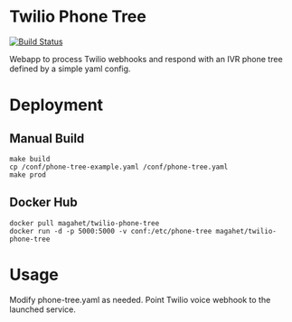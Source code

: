 Twilio Phone Tree
=================
[![Build Status](https://travis-ci.org/magahet/twilio-phone-tree.svg?branch=master)](https://travis-ci.org/magahet/twilio-phone-tree)


Webapp to process Twilio webhooks and respond with an IVR phone tree defined by a simple yaml config.


# Deployment

## Manual Build

    make build
    cp /conf/phone-tree-example.yaml /conf/phone-tree.yaml
    make prod

## Docker Hub

    docker pull magahet/twilio-phone-tree
    docker run -d -p 5000:5000 -v conf:/etc/phone-tree magahet/twilio-phone-tree

# Usage

Modify phone-tree.yaml as needed. Point Twilio voice webhook to the launched service.
